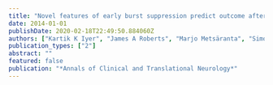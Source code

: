 ```yaml
---
title: "Novel features of early burst suppression predict outcome after birth asphyxia"
date: 2014-01-01
publishDate: 2020-02-18T22:49:50.884060Z
authors: ["Kartik K Iyer", "James A Roberts", "Marjo Metsäranta", "Simon Finnigan", "Michael Breakspear", "Sampsa Vanhatalo"]
publication_types: ["2"]
abstract: ""
featured: false
publication: "*Annals of Clinical and Translational Neurology*"
---
```


